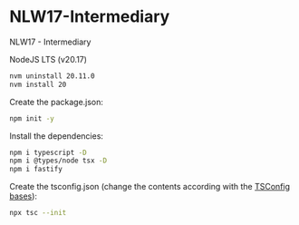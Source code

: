 # NLW17-Intermediary
NLW17 - Intermediary

NodeJS LTS (v20.17)
```sh
nvm uninstall 20.11.0
nvm install 20
```

Create the package.json:
```sh
npm init -y
```

Install the dependencies:
```sh
npm i typescript -D
npm i @types/node tsx -D
npm i fastify
```

Create the tsconfig.json (change the contents according with the [TSConfig bases](https://github.com/tsconfig/bases)):
```sh
npx tsc --init
```